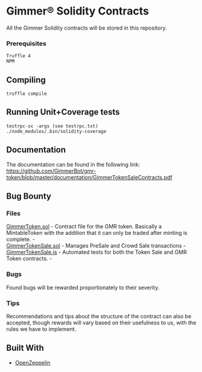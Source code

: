 # Gimmer® Solidity Contracts

All the Gimmer Solidity contracts will be stored in this repository.

### Prerequisites

```
Truffle 4
NPM
```

## Compiling

```
truffle compile
```

## Running Unit+Coverage tests

```
testrpc-sc -args (see testrpc.txt)
./node_modules/.bin/solidity-coverage
```

## Documentation

The documentation can be found in the following link:
https://github.com/GimmerBot/gmr-token/blob/master/documentation/GimmerTokenSaleContracts.pdf

## Bug Bounty

### Files
[GimmerToken.sol](https://github.com/GimmerBot/gmr-token/blob/master/contracts/GimmerToken.sol) - Contract file for the GMR token. Basically a MintableToken with the addition that it can only be traded after minting is complete. -   
[GimmerTokenSale.sol](https://github.com/GimmerBot/gmr-token/blob/master/contracts/GimmerTokenSale.sol) - Manages PreSale and Crowd Sale transactions -   
[GimmerTokenSale.js](https://github.com/GimmerBot/gmr-token/blob/master/test/GimmerTokenSale.js) - Automated tests for both the Token Sale and GMR Token contracts. -   

### Bugs
Found bugs will be rewarded proportionately to their severity.

### Tips
Recommendations and tips about the structure of the contract can also be accepted, though rewards will vary based on their usefulness to us, with the rules we have to implement.

## Built With

* [OpenZeppelin](https://github.com/OpenZeppelin/zeppelin-solidity)
